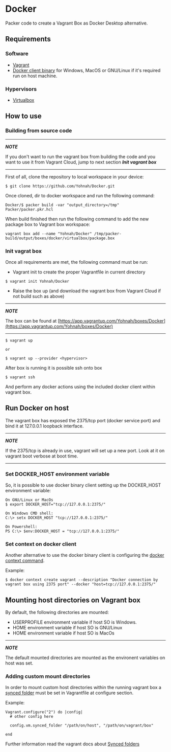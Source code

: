 # Docker

Packer code to create a Vagrant Box as Docker Desktop alternative.

## Requirements

### Software

* [Vagrant](https://www.vagrantup.com/)
* [Docker client binary](https://download.docker.com/) for Windows, MacOS or GNU/Linux if it's required run on host machine.

### Hypervisors

* [Virtualbox](https://www.virtualbox.org/)


## How to use

### Building from source code

---
***NOTE***

If you don't want to run the vagrant box from building the code and you want to use it from Vagrant Cloud, jump to next section ***Init vagrant box***
___

First of all, clone the repository to local workspace in your device:

~~~
$ git clone https://github.com/Yohnah/Docker.git
~~~

Once cloned, dir to docker workspace and run the following command:

~~~
Docker/$ packer build -var "output_directory=/tmp" Packer/packer.pkr.hcl 
~~~

When build finished then run the following command to add the new package box to Vagrant box workspace:

~~~
vagrant box add --name "Yohnah/Docker" /tmp/packer-build/output/boxes/docker/virtualbox/package.box
~~~

### Init vagrat box

Once all requirements are met, the following command must be run:

- Vagrant init to create the proper Vagrantfile in current directory
~~~
$ vagrant init Yohnah/Docker
~~~

- Raise the box up (and download the vagrant box from Vagrant Cloud if not build such as above)

---
***NOTE***

The box can be found at [https://app.vagrantup.com/Yohnah/boxes/Docker](https://app.vagrantup.com/Yohnah/boxes/Docker)

---

~~~
$ vagrant up

or

$ vagrant up --provider <hypervisor>
~~~

After box is running it is possible ssh onto box

~~~
$ vagrant ssh
~~~

And perform any docker actions using the included docker client within vagrant box.


## Run Docker on host

The vagrant box has exposed the 2375/tcp port (docker service port) and bind it at 127.0.0.1 loopback interface.

---
***NOTE***

If the 2375/tcp is already in use, vagrant will set up a new port. Look at it on vagrant boot verbose at boot time.

---

### Set DOCKER_HOST environment variable

So, it is possible to use docker binary client setting up the DOCKER_HOST environment variable:

~~~
On GNU/Linux or MacOs
$ export DOCKER_HOST="tcp://127.0.0.1:2375/"

On Windows CMD shell:
C:\> setx DOCKER_HOST "tcp://127.0.0.1:2375/"

On Powershell:
PS C:\> $env:DOCKER_HOST = "tcp://127.0.0.1:2375/"
~~~

### Set context on docker client

Another alternative to use the docker binary client is configuring the [docker context command](https://docs.docker.com/engine/context/working-with-contexts/).

Example:

~~~
$ docker context create vagrant --description "Docker connection by vagrant box using 2375 port" --docker "host=tcp://127.0.0.1:2375/"
~~~


## Mounting host directories on Vagrant box

By default, the following directories are mounted:

- USERPROFILE environment variable if host SO is Windows.
- HOME environment variable if host SO is GNU/Linux
- HOME environment variable if host SO is MacOs

---
***NOTE***

The default mounted directories are mounted as the environent variables on host was set.

### Adding custom mount directories

In order to mount custom host directories within the running vagrant box a [synced folder](https://www.vagrantup.com/docs/synced-folders) must be set in Vagrantfile at configure section.

Example:
~~~
Vagrant.configure("2") do |config|
  # other config here

  config.vm.synced_folder "/path/on/host", "/path/on/vagrant/box"
  
end
~~~


Further information read the vagrant docs about [Synced folders](vagrantup.com/docs/synced-folders)
